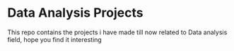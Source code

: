 # Data Analysis Projects
This repo contains the projects i have made till now related to Data analysis field, hope you find it interesting
